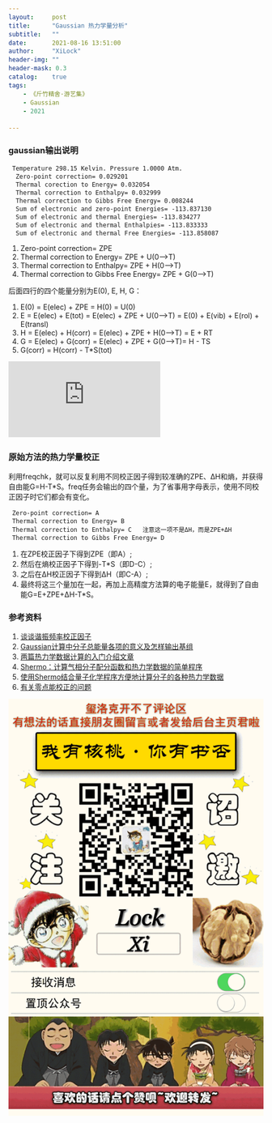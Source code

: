 ```yaml
---
layout:     post
title:      "Gaussian 热力学量分析"
subtitle:   ""
date:       2021-08-16 13:51:00
author:     "XiLock"
header-img: ""
header-mask: 0.3
catalog:    true
tags:
    - 《斤竹精舍·游艺集》
    - Gaussian
    - 2021

---
```


### gaussian输出说明

```
 Temperature 298.15 Kelvin. Pressure 1.0000 Atm.
  Zero-point correction= 0.029201
  Thermal corection to Energy= 0.032054
  Thermal correction to Enthalpy= 0.032999
  Thermal correction to Gibbs Free Energy= 0.008244
  Sum of electronic and zero-point Energies= -113.837130
  Sum of electronic and thermal Energies= -113.834277
  Sum of electronic and thermal Enthalpies= -113.833333
  Sum of electronic and thermal Free Energies= -113.858087
```


1. Zero-point correction= ZPE
1. Thermal correction to Energy= ZPE + U(0-->T)
1. Thermal correction to Enthalpy= ZPE + H(0-->T)
1. Thermal correction to Gibbs Free Energy= ZPE + G(0-->T)
  
后面四行的四个能量分别为E(0), E, H, G：  
1. E(0) = E(elec) + ZPE = H(0) = U(0)
1. E = E(elec) + E(tot) = E(elec) + ZPE + U(0-->T) = E(0) + E(vib) + E(rol) + E(transl)
1. H = E(elec) + H(corr) = E(elec) + ZPE + H(0-->T) = E + RT
1. G = E(elec) + G(corr) = E(elec) + ZPE + G(0-->T)= H - TS
1. G(corr) = H(corr) - T*S(tot)

![](http://bbs.keinsci.com/forum.php?mod=attachment&aid=NDAxNnxiYTBkZTI2ZXwxNjI5MDk4NjQyfDYxODJ8Mjg3MQ%3D%3D&noupdate=yes)

### 原始方法的热力学量校正
利用freqchk，就可以反复利用不同校正因子得到较准确的ZPE、ΔH和熵，并获得自由能G=H-T*S。freq任务会输出的四个量，为了省事用字母表示，使用不同校正因子时它们都会有变化。

```
 Zero-point correction= A
 Thermal correction to Energy= B
 Thermal correction to Enthalpy= C   注意这一项不是ΔH，而是ZPE+ΔH
 Thermal correction to Gibbs Free Energy= D
```
1. 在ZPE校正因子下得到ZPE（即A）;
1. 然后在熵校正因子下得到-T*S（即D-C）;
1. 之后在ΔH校正因子下得到ΔH（即C-A）;
1. 最终将这三个量加在一起，再加上高精度方法算的电子能量E，就得到了自由能G=E+ZPE+ΔH-T*S。

### 参考资料  
1. [谈谈谐振频率校正因子](http://sobereva.com/221)
1. [Gaussian计算中分子总能量各项的意义及怎样输出基组](http://bbs.keinsci.com/thread-215-1-1.html)
1. [两篇热力学数据计算的入门介绍文章](http://bbs.keinsci.com/thread-123-1-1.html)  
1. [Shermo：计算气相分子配分函数和热力学数据的简单程序](http://sobereva.com/315)  
1. [使用Shermo结合量子化学程序方便地计算分子的各种热力学数据](http://sobereva.com/552)
1. [有关零点能校正的问题](http://bbs.keinsci.com/thread-2871-1-1.html)



![](/img/wc-tail.GIF)
